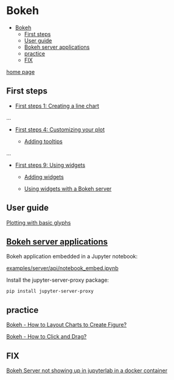 # Bokeh

- [Bokeh](#bokeh)
  - [First steps](#first-steps)
  - [User guide](#user-guide)
  - [Bokeh server applications](#bokeh-server-applications)
  - [practice](#practice)
  - [FIX](#fix)

[home page](https://bokeh.org/)

## First steps

- [First steps 1: Creating a line chart](https://docs.bokeh.org/en/latest/docs/first_steps/first_steps_1.html)

...

- [First steps 4: Customizing your plot](https://docs.bokeh.org/en/latest/docs/first_steps/first_steps_4.html#)

  - [Adding tooltips](https://docs.bokeh.org/en/latest/docs/first_steps/first_steps_4.html#adding-tooltips)

...

- [First steps 9: Using widgets](https://docs.bokeh.org/en/latest/docs/first_steps/first_steps_9.html)

  - [Adding widgets](https://docs.bokeh.org/en/latest/docs/first_steps/first_steps_9.html#adding-widgets)

  - [Using widgets with a Bokeh server](https://docs.bokeh.org/en/latest/docs/first_steps/first_steps_9.html#using-widgets-with-a-bokeh-server)


## User guide

[Plotting with basic glyphs](https://docs.bokeh.org/en/latest/docs/user_guide/plotting.html#userguide-plotting)

## [Bokeh server applications](https://docs.bokeh.org/en/latest/docs/user_guide/output/jupyter.html#bokeh-server-applications)

Bokeh application embedded in a Jupyter notebook:

[examples/server/api/notebook_embed.ipynb](https://github.com/bokeh/bokeh/tree/3.1.0/examples/server/api/notebook_embed.ipynb)

Install the jupyter-server-proxy package:

    pip install jupyter-server-proxy

## practice

[Bokeh - How to Layout Charts to Create Figure?](https://coderzcolumn.com/tutorials/data-science/bokeh-how-to-layout-charts-to-create-figure)

[Bokeh - How to Click and Drag?](https://stackoverflow.com/questions/30184926/bokeh-how-to-click-and-drag)

## FIX

[Bokeh Server not showing up in jupyterlab in a docker container](https://discourse.bokeh.org/t/bokeh-server-not-showing-up-in-jupyterlab-in-a-docker-container/7641)
